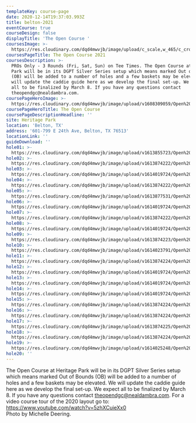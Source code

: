 ```yaml
---
templateKey: course-page
date: 2020-12-14T19:37:03.993Z
title: belton-2021
eventCourse: true
courseDesign: false
displayTitle: 'The Open Course '
coursesImage: >-
  https://res.cloudinary.com/dqd4mwvjb/image/upload/c_scale,w_465/c_crop,h_300,w_465/v1608321382/Open%20DGC/Courses/Todgc-flag-w-logos_rkil5x.jpg
coursesPageTitle: The Open Course 2021
coursesDescription: >-
  PROs Only - 3 Rounds (Fri, Sat, Sun) on Tee Times. The Open Course at Heritage
  Park will be in its DGPT Silver Series setup which means marked Out of Bounds
  (OB) will be added to a number of holes and a few baskets may be elevated. We
  will update the caddie guide here as we develop the final set-up. We expect
  all to be finalized by March 8. If you have any questions contact
  theopendgc@nealdambra.com.
coursePageHeroImage: >-
  https://res.cloudinary.com/dqd4mwvjb/image/upload/v1608309059/Open%20DGC/Courses/Belton/2021%20Belton/banner_1920x1000_theopencourse_h2ms1r.jpg
coursePageHeroTitle: The Open Course
coursePageDescriptionHeadline: ''
site: Heritage Park
location: 'Belton, TX'
address: '601-799 E 24th Ave, Belton, TX 76513'
locationLink: ''
guideDownload: ''
hole01: >-
  https://res.cloudinary.com/dqd4mwvjb/image/upload/v1613855723/Open%20DGC/Courses/Belton/2021%20Belton/Caddie%20Guide/Tee_Signs_Caddie-TOAB21_01_w4yg2d.jpg
hole02: >-
  https://res.cloudinary.com/dqd4mwvjb/image/upload/v1613874222/Open%20DGC/Courses/Belton/2021%20Belton/Caddie%20Guide/Tee_Signs_Caddie-TOAB21_02_kewqfp.jpg
hole03: >-
  https://res.cloudinary.com/dqd4mwvjb/image/upload/v1614019724/Open%20DGC/Courses/Belton/2021%20Belton/Caddie%20Guide/Tee_Signs_Caddie-TOAB21_03-cgix_rtvmaa.jpg
hole04: >-
  https://res.cloudinary.com/dqd4mwvjb/image/upload/v1613874222/Open%20DGC/Courses/Belton/2021%20Belton/Caddie%20Guide/Tee_Signs_Caddie-TOAB21_04_zyejbb.jpg
hole05: >-
  https://res.cloudinary.com/dqd4mwvjb/image/upload/v1613877531/Open%20DGC/Courses/Belton/2021%20Belton/Caddie%20Guide/Tee_Signs_Caddie-TOAB21_05_czwshi.jpg
hole06: >-
  https://res.cloudinary.com/dqd4mwvjb/image/upload/v1614019724/Open%20DGC/Courses/Belton/2021%20Belton/Caddie%20Guide/Tee_Signs_Caddie-TOAB21_06-x_j0wwks.jpg
hole07: >-
  https://res.cloudinary.com/dqd4mwvjb/image/upload/v1613874222/Open%20DGC/Courses/Belton/2021%20Belton/Caddie%20Guide/Tee_Signs_Caddie-TOAB21_07_j2gptb.jpg
hole08: >-
  https://res.cloudinary.com/dqd4mwvjb/image/upload/v1614019724/Open%20DGC/Courses/Belton/2021%20Belton/Caddie%20Guide/Tee_Signs_Caddie-TOAB21_08-x_xho3cx.jpg
hole09: >-
  https://res.cloudinary.com/dqd4mwvjb/image/upload/v1613874223/Open%20DGC/Courses/Belton/2021%20Belton/Caddie%20Guide/Tee_Signs_Caddie-TOAB21_09_yrnfvp.jpg
hole10: >-
  https://res.cloudinary.com/dqd4mwvjb/image/upload/v1614023791/Open%20DGC/Courses/Belton/2021%20Belton/Caddie%20Guide/Tee_Signs_Caddie-TOAB21_10-x_pwtggi.jpg
hole11: >-
  https://res.cloudinary.com/dqd4mwvjb/image/upload/v1613874224/Open%20DGC/Courses/Belton/2021%20Belton/Caddie%20Guide/Tee_Signs_Caddie-TOAB21_11_svozhr.jpg
hole12: >-
  https://res.cloudinary.com/dqd4mwvjb/image/upload/v1614019724/Open%20DGC/Courses/Belton/2021%20Belton/Caddie%20Guide/Tee_Signs_Caddie-TOAB21_12-x_pzhczb.jpg
hole13: >-
  https://res.cloudinary.com/dqd4mwvjb/image/upload/v1614019724/Open%20DGC/Courses/Belton/2021%20Belton/Caddie%20Guide/Tee_Signs_Caddie-TOAB21_13-x_oktgjo.jpg
hole14: >-
  https://res.cloudinary.com/dqd4mwvjb/image/upload/v1614019724/Open%20DGC/Courses/Belton/2021%20Belton/Caddie%20Guide/Tee_Signs_Caddie-TOAB21_14-x_u4qrri.jpg
hole15: >-
  https://res.cloudinary.com/dqd4mwvjb/image/upload/v1613874224/Open%20DGC/Courses/Belton/2021%20Belton/Caddie%20Guide/Tee_Signs_Caddie-TOAB21_15_e2yukc.jpg
hole16: >-
  https://res.cloudinary.com/dqd4mwvjb/image/upload/v1613874224/Open%20DGC/Courses/Belton/2021%20Belton/Caddie%20Guide/Tee_Signs_Caddie-TOAB21_16_rrdowy.jpg
hole17: >-
  https://res.cloudinary.com/dqd4mwvjb/image/upload/v1613874225/Open%20DGC/Courses/Belton/2021%20Belton/Caddie%20Guide/Tee_Signs_Caddie-TOAB21_17_by6yht.jpg
hole18: >-
  https://res.cloudinary.com/dqd4mwvjb/image/upload/v1613874224/Open%20DGC/Courses/Belton/2021%20Belton/Caddie%20Guide/Tee_Signs_Caddie-TOAB21_18_c9xdos.jpg
hole19: >-
  https://res.cloudinary.com/dqd4mwvjb/image/upload/v1614025248/Open%20DGC/Courses/Belton/2021%20Belton/Caddie%20Guide/Tee_Signs_Caddie-TOAB21_00_mapscorerulesx_gdc1ez.jpg
hole20: ''
---
```

The Open Course at Heritage Park will be in its DGPT Silver Series setup which
  means marked Out of Bounds (OB) will be added to a number of holes and a few
  baskets may be elevated. We will update the caddie guide here as we develop
  the final set-up. We expect all to be finalized by March 8. If you have any
  questions contact <theopendgc@nealdambra.com>. For a video course tour of the
  2020 layout go to: <https://www.youtube.com/watch?v=5zhXCuieXx0>
  <br/>
  Photo by Michelle Deering.